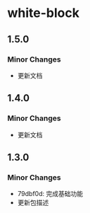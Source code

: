 # white-block

## 1.5.0

### Minor Changes

- 更新文档

## 1.4.0

### Minor Changes

- 更新文档

## 1.3.0

### Minor Changes

- 79dbf0d: 完成基础功能
- 更新包描述
